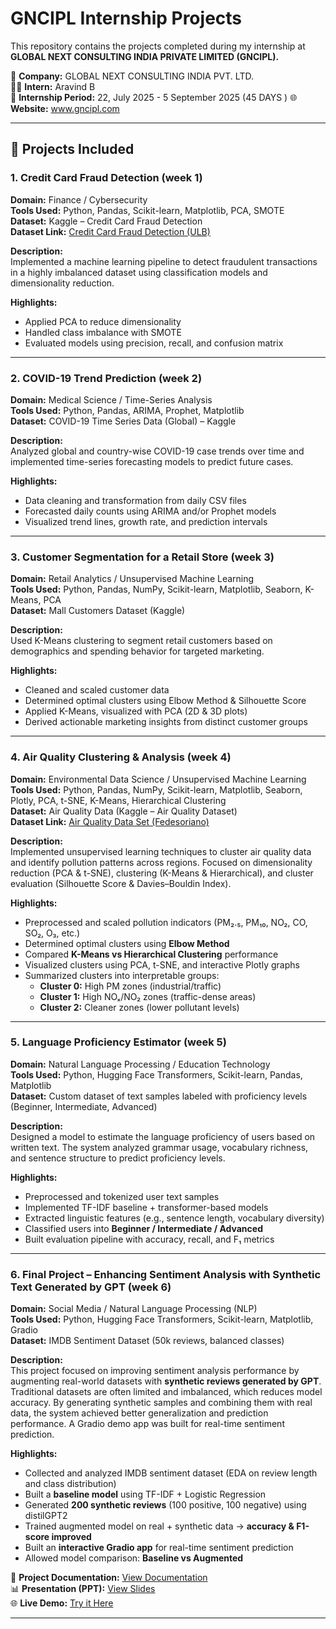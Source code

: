 # GNCIPL Internship Projects

This repository contains the projects completed during my internship at **GLOBAL NEXT CONSULTING INDIA PRIVATE LIMITED (GNCIPL).**

🏢 **Company:** GLOBAL NEXT CONSULTING INDIA PVT. LTD.  
🧑‍💻 **Intern:** Aravind B  
📅 **Internship Period:** 22, July 2025 - 5 September 2025 (45 DAYS )
🌐 **Website:** www.gncipl.com  

---

## 📁 Projects Included

### 1. Credit Card Fraud Detection (week 1)
**Domain:** Finance / Cybersecurity  
**Tools Used:** Python, Pandas, Scikit-learn, Matplotlib, PCA, SMOTE  
**Dataset:** Kaggle – Credit Card Fraud Detection  
**Dataset Link:** [Credit Card Fraud Detection (ULB)](https://www.kaggle.com/datasets/mlg-ulb/creditcardfraud)  

**Description:**  
Implemented a machine learning pipeline to detect fraudulent transactions in a highly imbalanced dataset using classification models and dimensionality reduction.

**Highlights:**  
- Applied PCA to reduce dimensionality  
- Handled class imbalance with SMOTE  
- Evaluated models using precision, recall, and confusion matrix  

---

### 2. COVID-19 Trend Prediction (week 2)
**Domain:** Medical Science / Time-Series Analysis  
**Tools Used:** Python, Pandas, ARIMA, Prophet, Matplotlib  
**Dataset:** COVID-19 Time Series Data (Global) – Kaggle  

**Description:**  
Analyzed global and country-wise COVID-19 case trends over time and implemented time-series forecasting models to predict future cases.

**Highlights:**  
- Data cleaning and transformation from daily CSV files  
- Forecasted daily counts using ARIMA and/or Prophet models  
- Visualized trend lines, growth rate, and prediction intervals  

---

### 3. Customer Segmentation for a Retail Store (week 3)
**Domain:** Retail Analytics / Unsupervised Machine Learning  
**Tools Used:** Python, Pandas, NumPy, Scikit-learn, Matplotlib, Seaborn, K-Means, PCA  
**Dataset:** Mall Customers Dataset (Kaggle)  

**Description:**  
Used K-Means clustering to segment retail customers based on demographics and spending behavior for targeted marketing.

**Highlights:**  
- Cleaned and scaled customer data  
- Determined optimal clusters using Elbow Method & Silhouette Score  
- Applied K-Means, visualized with PCA (2D & 3D plots)  
- Derived actionable marketing insights from distinct customer groups  

---

### 4. Air Quality Clustering & Analysis (week 4)  
**Domain:** Environmental Data Science / Unsupervised Machine Learning  
**Tools Used:** Python, Pandas, NumPy, Scikit-learn, Matplotlib, Seaborn, Plotly, PCA, t-SNE, K-Means, Hierarchical Clustering  
**Dataset:** Air Quality Data (Kaggle – Air Quality Dataset)  
**Dataset Link:** [Air Quality Data Set (Fedesoriano)](https://www.kaggle.com/datasets/fedesoriano/air-quality-data-set)  

**Description:**  
Implemented unsupervised learning techniques to cluster air quality data and identify pollution patterns across regions. Focused on dimensionality reduction (PCA & t-SNE), clustering (K-Means & Hierarchical), and cluster evaluation (Silhouette Score & Davies–Bouldin Index).  

**Highlights:**  
- Preprocessed and scaled pollution indicators (PM₂.₅, PM₁₀, NO₂, CO, SO₂, O₃, etc.)  
- Determined optimal clusters using **Elbow Method**  
- Compared **K-Means vs Hierarchical Clustering** performance  
- Visualized clusters using PCA, t-SNE, and interactive Plotly graphs  
- Summarized clusters into interpretable groups:  
  - **Cluster 0:** High PM zones (industrial/traffic)  
  - **Cluster 1:** High NOₓ/NO₂ zones (traffic-dense areas)  
  - **Cluster 2:** Cleaner zones (lower pollutant levels)  

---

### 5. Language Proficiency Estimator (week 5)  
**Domain:** Natural Language Processing / Education Technology  
**Tools Used:** Python, Hugging Face Transformers, Scikit-learn, Pandas, Matplotlib  
**Dataset:** Custom dataset of text samples labeled with proficiency levels (Beginner, Intermediate, Advanced)  

**Description:**  
Designed a model to estimate the language proficiency of users based on written text. The system analyzed grammar usage, vocabulary richness, and sentence structure to predict proficiency levels.

**Highlights:**  
- Preprocessed and tokenized user text samples  
- Implemented TF-IDF baseline + transformer-based models  
- Extracted linguistic features (e.g., sentence length, vocabulary diversity)  
- Classified users into **Beginner / Intermediate / Advanced**  
- Built evaluation pipeline with accuracy, recall, and F₁ metrics  

---

### 6. Final Project – Enhancing Sentiment Analysis with Synthetic Text Generated by GPT (week 6)  
**Domain:** Social Media / Natural Language Processing (NLP)  
**Tools Used:** Python, Hugging Face Transformers, Scikit-learn, Matplotlib, Gradio  
**Dataset:** IMDB Sentiment Dataset (50k reviews, balanced classes)  

**Description:**  
This project focused on improving sentiment analysis performance by augmenting real-world datasets with **synthetic reviews generated by GPT**. Traditional datasets are often limited and imbalanced, which reduces model accuracy. By generating synthetic samples and combining them with real data, the system achieved better generalization and prediction performance. A Gradio demo app was built for real-time sentiment prediction.

**Highlights:**  
- Collected and analyzed IMDB sentiment dataset (EDA on review length and class distribution)  
- Built a **baseline model** using TF-IDF + Logistic Regression  
- Generated **200 synthetic reviews** (100 positive, 100 negative) using distilGPT2  
- Trained augmented model on real + synthetic data → **accuracy & F1-score improved**  
- Built an **interactive Gradio app** for real-time sentiment prediction  
- Allowed model comparison: **Baseline vs Augmented**  

📑 **Project Documentation:** [View Documentation](https://docs.google.com/document/d/1KaanJpiU7syDRX3VuihXFJVhlS3G2x01/edit?usp=sharing&ouid=117180190506917866491&rtpof=true&sd=true)  
📊 **Presentation (PPT):** [View Slides](https://docs.google.com/presentation/d/1LPnaVxgc5q7cjQu04vx0O_oPOxeT70g5/edit?usp=sharing&ouid=117180190506917866491&rtpof=true&sd=true)  
🌐 **Live Demo:** [Try it Here](https://5eb3e9630279041202.gradio.live/)  

---
